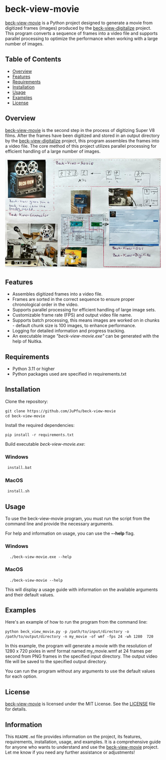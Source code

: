 # beck-view-movie

[beck-view-movie](https://github.com/JuPfu/beck-view-movie) is a Python project designed to generate a movie from digitized frames (images) produced by the [beck-view-digitalize](https://github.com/JuPfu/beck-view-digitalize) project. This program converts a sequence of frames into a video file and supports parallel processing to optimize the performance when working with a large number of images.

## Table of Contents

- [Overview](#overview)
- [Features](#features)
- [Requirements](#requirements)
- [Installation](#installation)
- [Usage](#usage)
- [Examples](#examples)
- [License](#license)

## Overview

[beck-view-movie](https://github.com/JuPfu/beck-view-movie) is the second step in the process of digitizing Super V8 films. After the frames have been digitized and stored in an output directory by the [beck-view-digitalize](https://github.com/JuPfu/beck-view-digitalize) project, this program assembles the frames into a video file. The core method of this project utilizes parallel processing for efficient handling of a large number of images.

![beck-view](./assets/img/beck-view-overview.jpg)

## Features

- Assembles digitized frames into a video file.
- Frames are sorted in the correct sequence to ensure proper chronological order in the video.
- Supports parallel processing for efficient handling of large image sets.
- Customizable frame rate (FPS) and output video file name.
- Supports batch processing, this means images are worked on in chunks - default chunk size is 100 images, to enhance performance.
- Logging for detailed information and progress tracking.
- An executable image <em>"beck-view-movie.exe"</em> can be generated with the help of Nuitka.

## Requirements

- Python 3.11 or higher
- Python packages used are specified in requirements.txt

## Installation

Clone the repository:
```shell
git clone https://github.com/JuPfu/beck-view-movie
cd beck-view-movie
```

Install the required dependencies:
```shell
pip install -r requirements.txt
```
Build executable <em>beck-view-movie.exe</em>:
### Windows
   ```bash
    install.bat
   ```

### MacOS
   ```bash
    install.sh
   ```


## Usage

To use the beck-view-movie program, you must run the script from the command line and provide the necessary arguments.

For help and information on usage, you can use the **--help** flag.

### Windows

```shell
  ./beck-view-movie.exe --help
```
### MacOS

```shell
  ./beck-view-movie --help
```
This will display a usage guide with information on the available arguments and their default values.

## Examples

Here's an example of how to run the program from the command line:

```shell
python beck_view_movie.py -p /path/to/input/directory -o /path/to/output/directory -n my_movie -of wmf -fps 24 -wh 1280  720
```

In this example, the program will generate a movie with the resolution of 1280 x 720 pixles in wmf format named my_movie.wmf at 24 frames per second from PNG frames in the specified input directory. The output video file will be saved to the specified output directory.

You can run the program without any arguments to use the default values for each option.

## License

[beck-view-movie](https://github.com/JuPfu/beck-view-movie) is licensed under the MIT License. See the [LICENSE](LICENSE) file for details.

## Information
This `README.md` file provides information on the project, its features, requirements, installation, usage, and examples. It is a comprehensive guide for anyone who wants to understand and use the [beck-view-movie](https://github.com/JuPfu/beck-view-movie) project. Let me know if you need any further assistance or adjustments!

